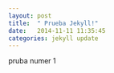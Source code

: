 ```yaml
---
layout: post
title:  " Prueba Jekyll!"
date:   2014-11-11 11:35:45
categories: jekyll update
---
```

pruba numer 1 

